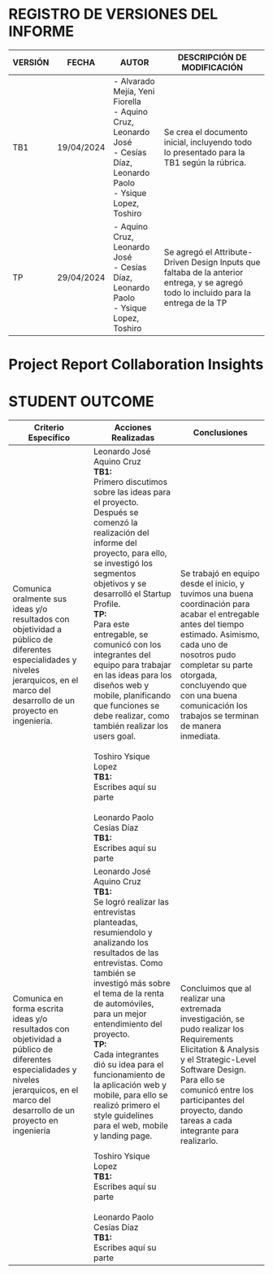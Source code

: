 # REGISTRO DE VERSIONES DEL INFORME

| VERSIÓN | FECHA | AUTOR | DESCRIPCIÓN DE MODIFICACIÓN |
| ------- | ----- | ----- | --------------------------- |
| TB1 | 19/04/2024 | - Alvarado Mejía, Yeni Fiorella <br>- Aquino Cruz, Leonardo José <br>- Cesías Díaz, Leonardo Paolo <br>- Ysique Lopez, Toshiro | Se crea el documento inicial, incluyendo todo lo presentado para la TB1 según la rúbrica. |
| TP | 29/04/2024 | - Aquino Cruz, Leonardo José <br>- Cesías Díaz, Leonardo Paolo <br>- Ysique Lopez, Toshiro | Se agregó el Attribute-Driven Design Inputs que faltaba de la anterior entrega, y se agregó todo lo incluido para la entrega de la TP |

# Project Report Collaboration Insights


# STUDENT OUTCOME

| Criterio Específico | Acciones Realizadas | Conclusiones |
| ------------------- | ------------------- | ------------ |
| Comunica oralmente sus ideas y/o resultados con objetividad a público de diferentes especialidades y niveles jerarquicos, en el marco del desarrollo de un proyecto en ingeniería. | Leonardo José Aquino Cruz <br>**TB1:** <br>Primero discutimos sobre las ideas para el proyecto. Después se comenzó la realización del informe del proyecto, para ello, se investigó los segmentos objetivos y se desarrolló el Startup Profile.<br>**TP:** <br>Para este entregable, se comunicó con los integrantes del equipo para trabajar en las ideas para los diseños web y mobile, planificando que funciones se debe realizar, como también realizar los users goal. <br><br>Toshiro Ysique Lopez <br>**TB1:** <br>Escribes aquí su parte <br><br>Leonardo Paolo Cesías Díaz <br>**TB1:** <br>Escribes aquí su parte | Se trabajó en equipo desde el inicio, y tuvimos una buena coordinación para acabar el entregable antes del tiempo estimado. Asimismo, cada uno de nosotros pudo completar su parte otorgada, concluyendo que con una buena comunicación los trabajos se terminan de manera inmediata. |
| Comunica en forma escrita ideas y/o resultados con objetividad a público de diferentes especialidades y niveles jerarquicos, en el marco del desarrollo de un proyecto en ingeniería | Leonardo José Aquino Cruz <br>**TB1:** <br>Se logró realizar las entrevistas planteadas, resumiendolo y analizando los resultados de las entrevistas. Como también se investigó más sobre el tema de la renta de automóviles, para un mejor entendimiento del proyecto.<br>**TP:** <br>Cada integrantes dió su idea para el funcionamiento de la aplicación web y mobile, para ello se realizó primero el style guidelines para el web, mobile y landing page. <br><br>Toshiro Ysique Lopez <br>**TB1:** <br>Escribes aquí su parte <br><br>Leonardo Paolo Cesías Díaz <br>**TB1:** <br>Escribes aquí su parte | Concluimos que al realizar una extremada investigación, se pudo realizar los Requirements Elicitation & Analysis y el Strategic-Level Software Design. Para ello se comunicó entre los participantes del proyecto, dando tareas a cada integrante para realizarlo. | 
